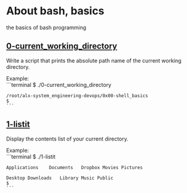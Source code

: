 # About bash, basics
the basics of bash programming

## [0-current_working_directory](0-current_working_directory "Working directory")
Write a script that prints the absolute path name of the current working directory.

Example:  
	```terminal
	$ ./0-current_working_directory  

	/root/alx-system_engineering-devops/0x00-shell_basics  
	$
	```
## [1-listit](1-listit "List the content of this repository")
Display the contents list of your current directory.

Example:  
	```terminal
	$ ./1-listit  

	Applications    Documents   Dropbox Movies Pictures  
	
	Desktop Downloads   Library Music Public  
	$
	```
